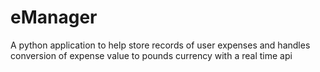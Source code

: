 # eManager
A python application to help store records of user expenses and handles conversion of expense value to pounds currency with a real time api
